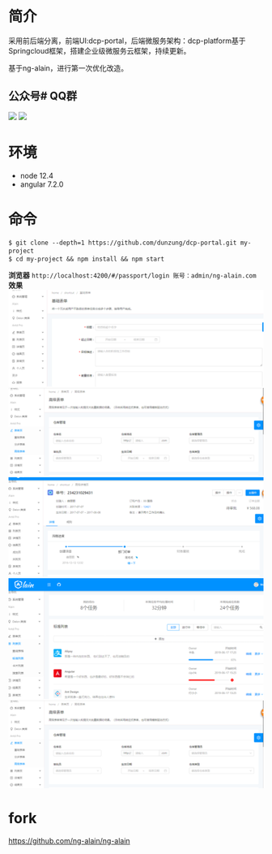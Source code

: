 
# 简介
采用前后端分离，前端UI:dcp-portal，后端微服务架构：dcp-platform基于Springcloud框架，搭建企业级微服务云框架，持续更新。 

基于ng-alain，进行第一次优化改造。


## 公众号# QQ群
![](https://github.com/dunzung/dcp-platform/blob/master/assets/code.jpg?raw=true)
![](https://github.com/dunzung/dcp-platform/blob/master/assets/q.png?raw=true)

# 环境
- node 12.4
- angular 7.2.0

# 命令
```
$ git clone --depth=1 https://github.com/dunzung/dcp-portal.git my-project 
$ cd my-project && npm install && npm start
```
**浏览器**
``
http://localhost:4200/#/passport/login
账号：admin/ng-alain.com
``
**效果**
![](https://github.com/dunzung/assets/blob/master/20190617172603.png?raw=true)
![](https://github.com/dunzung/assets/blob/master/20190617172608.png?raw=true)
![](https://github.com/dunzung/assets/blob/master/20190617172620.png?raw=true)
![](https://github.com/dunzung/assets/blob/master/20190617172623.png?raw=true)
![](https://github.com/dunzung/assets/blob/master/20190617172635.png?raw=true) 


# fork
https://github.com/ng-alain/ng-alain
